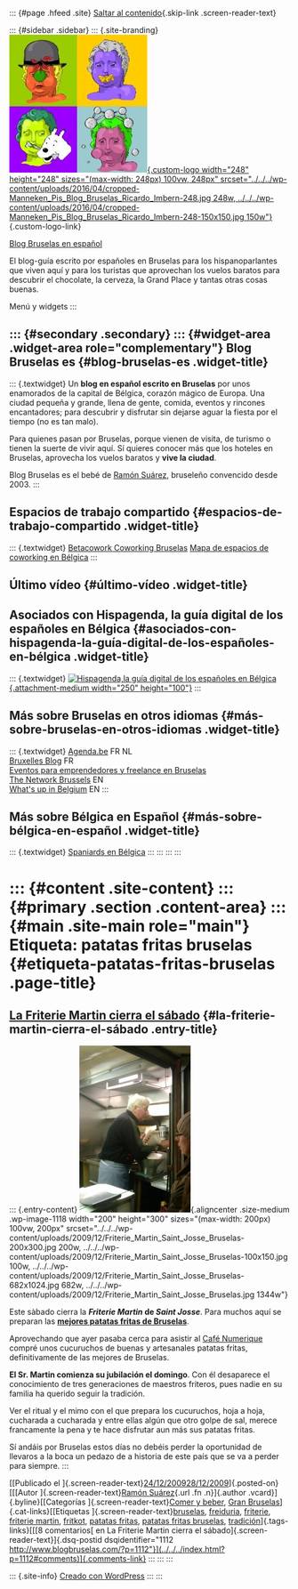::: {#page .hfeed .site}
[Saltar al contenido](index.html#content){.skip-link
.screen-reader-text}

::: {#sidebar .sidebar}
::: {.site-branding}
[![](../../../wp-content/uploads/2016/04/cropped-Manneken_Pis_Blog_Bruselas_Ricardo_Imbern-248.jpg){.custom-logo
width="248" height="248" sizes="(max-width: 248px) 100vw, 248px"
srcset="../../../wp-content/uploads/2016/04/cropped-Manneken_Pis_Blog_Bruselas_Ricardo_Imbern-248.jpg 248w, ../../../wp-content/uploads/2016/04/cropped-Manneken_Pis_Blog_Bruselas_Ricardo_Imbern-248-150x150.jpg 150w"}](../../../index.html){.custom-logo-link}

[Blog Bruselas en español](../../../index.html)

El blog-guía escrito por españoles en Bruselas para los hispanoparlantes
que viven aquí y para los turistas que aprovechan los vuelos baratos
para descubrir el chocolate, la cerveza, la Grand Place y tantas otras
cosas buenas.

Menú y widgets
:::

::: {#secondary .secondary}
::: {#widget-area .widget-area role="complementary"}
Blog Bruselas es {#blog-bruselas-es .widget-title}
----------------

::: {.textwidget}
Un **blog en español escrito en Bruselas** por unos enamorados de la
capital de Bélgica, corazón mágico de Europa. Una ciudad pequeña y
grande, llena de gente, comida, eventos y rincones encantadores; para
descubrir y disfrutar sin dejarse aguar la fiesta por el tiempo (no es
tan malo).

Para quienes pasan por Bruselas, porque vienen de visita, de turismo o
tienen la suerte de vivir aquí. Sí quieres conocer más que los hoteles
en Bruselas, aprovecha los vuelos baratos y **vive la ciudad**.

Blog Bruselas es el bebé de [Ramón Suárez](http://www.ramonsuarez.com),
bruseleño convencido desde 2003.
:::

Espacios de trabajo compartido {#espacios-de-trabajo-compartido .widget-title}
------------------------------

::: {.textwidget}
[Betacowork Coworking Bruselas](http://www.betacowork.com) [Mapa de
espacios de coworking en Bélgica](http://coworkingbelgium.com)
:::

Último vídeo {#último-vídeo .widget-title}
------------

Asociados con Hispagenda, la guía digital de los españoles en Bélgica {#asociados-con-hispagenda-la-guía-digital-de-los-españoles-en-bélgica .widget-title}
---------------------------------------------------------------------

::: {.textwidget}
[![Hispagenda,la guía digital de los españoles en
Bélgica](../../../wp-content/uploads/2010/04/Hispagenda-250px.gif "Hispagenda, la guía digital de los españoles en Bélgica"){.attachment-medium
width="250" height="100"}](http://www.hispagenda.com)
:::

Más sobre Bruselas en otros idiomas {#más-sobre-bruselas-en-otros-idiomas .widget-title}
-----------------------------------

::: {.textwidget}
[Agenda.be](http://www.agenda.be) FR NL\
[Bruxelles Blog](http://www.bxlblog.be/) FR\
[Eventos para emprendedores y freelance en
Bruselas](http://www.betacowork.com/events/)\
[The Network
Brussels](http://groups.yahoo.com/group/TheNetworkBrussels/) EN\
[What\'s up in Belgium](http://www.whatsupin.be/) EN
:::

Más sobre Bélgica en Español {#más-sobre-bélgica-en-español .widget-title}
----------------------------

::: {.textwidget}
[Spaniards en Bélgica](http://www.spaniards.es/paises/belgica)
:::
:::
:::
:::

::: {#content .site-content}
::: {#primary .section .content-area}
::: {#main .site-main role="main"}
Etiqueta: patatas fritas bruselas {#etiqueta-patatas-fritas-bruselas .page-title}
=================================

[La Friterie Martin cierra el sábado](../../../index.html?p=1112) {#la-friterie-martin-cierra-el-sábado .entry-title}
-----------------------------------------------------------------

::: {.entry-content}
![](../../../wp-content/uploads/2009/12/Friterie_Martin_Saint_Josse_Bruselas-200x300.jpg "Friterie Martin, Saint Josse, Bruselas"){.aligncenter
.size-medium .wp-image-1118 width="200" height="300"
sizes="(max-width: 200px) 100vw, 200px"
srcset="../../../wp-content/uploads/2009/12/Friterie_Martin_Saint_Josse_Bruselas-200x300.jpg 200w, ../../../wp-content/uploads/2009/12/Friterie_Martin_Saint_Josse_Bruselas-100x150.jpg 100w, ../../../wp-content/uploads/2009/12/Friterie_Martin_Saint_Josse_Bruselas-682x1024.jpg 682w, ../../../wp-content/uploads/2009/12/Friterie_Martin_Saint_Josse_Bruselas.jpg 1344w"}

Este sàbado cierra la ***Friterie Martin* de *Saint Josse***. Para
muchos aquí se preparan las **[mejores patatas fritas de
Bruselas](http://www.blogbruselas.com/2006/12/bruselas-y-las-patatas-fritas.html)**.

Aprovechando que ayer pasaba cerca para asistir al [Café
Numerique](http://www.cafenumerique.be) compré unos cucuruchos de buenas
y artesanales patatas fritas, definitivamente de las mejores de
Bruselas.

**El Sr. Martin comienza su jubilación el domingo**. Con él desaparece
el conocimiento de tres generaciones de maestros friteros, pues nadie en
su familia ha querido seguir la tradición.

Ver el ritual y el mimo con el que prepara los cucuruchos, hoja a hoja,
cucharada a cucharada y entre ellas algún que otro golpe de sal, merece
francamente la pena y te hace disfrutar aun más sus patatas fritas.

Sí andáis por Bruselas estos días no debéis perder la oportunidad de
llevaros a la boca un pedazo de a historia de este país que se va a
perder para siempre.
:::

[[Publicado el
]{.screen-reader-text}[24/12/200928/12/2009](../../../index.html?p=1112)]{.posted-on}[[[Autor
]{.screen-reader-text}[Ramón
Suárez](../../2010/04/30/index.html?author=2){.url .fn .n}]{.author
.vcard}]{.byline}[[Categorías ]{.screen-reader-text}[Comer y
beber](../../category/comer-y-beber/index.html), [Gran
Bruselas](../../category/gran-bruselas/index.html)]{.cat-links}[[Etiquetas
]{.screen-reader-text}[bruselas](../bruselas/index.html),
[freiduria](../freiduria/index.html),
[friterie](../friterie/index.html), [friterie
martin](../friterie-martin/index.html),
[fritkot](../fritkot/index.html), [patatas
fritas](../patatas-fritas/index.html), [patatas fritas
bruselas](index.html),
[tradición](../tradicion/index.html)]{.tags-links}[[[8 comentarios[ en
La Friterie Martin cierra el sábado]{.screen-reader-text}]{.dsq-postid
dsqidentifier="1112 http://www.blogbruselas.com/?p=1112"}](../../../index.html?p=1112#comments)]{.comments-link}
:::
:::
:::

::: {.site-info}
[Creado con WordPress](https://es.wordpress.org/)
:::
:::
